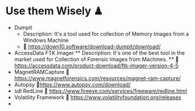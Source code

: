 # Use them Wisely ♟
* Dumpit 
  * Description: It's a tool used for collection of Memory Images from a Windows Machine
  * 🔗 https://down10.software/download-dumpit/download/
* AccessData FTK Imager 
** Description: It's one of the best tool in the market used for Collection of Forensic Images from Machines.
** 🔗 https://accessdata.com/product-download/ftk-imager-version-4-5
* MagnetRAMCapture 🔗 https://www.magnetforensics.com/resources/magnet-ram-capture/
* Autopsy 🔗https://www.autopsy.com/download/
* sdl RedLine 🔗 https://www.fireeye.com/services/freeware/redline.html
* Volatility Framework 🔗 https://www.volatilityfoundation.org/releases
* 
